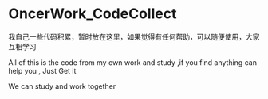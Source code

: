 OncerWork_CodeCollect
=====================

我自己一些代码积累，暂时放在这里，如果觉得有任何帮助，可以随便使用，大家互相学习

All of this is the code from my own work and study ,if you find anything can help you , Just Get it 

We can study and work together 
